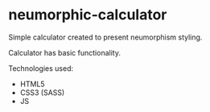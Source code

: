 # neumorphic-calculator

Simple calculator created to present neumorphism styling.

Calculator has basic functionality.

Technologies used:
* HTML5
* CSS3 (SASS)
* JS